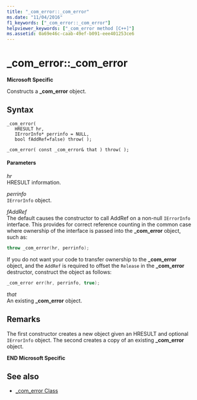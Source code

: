 ```yaml
---
title: "_com_error::_com_error"
ms.date: "11/04/2016"
f1_keywords: ["_com_error::_com_error"]
helpviewer_keywords: ["_com_error method [C++]"]
ms.assetid: 0a69e46c-caab-49ef-b091-eee401253ce6
---
```

# _com_error::_com_error

**Microsoft Specific**

Constructs a **_com_error** object.

## Syntax

```
_com_error(
   HRESULT hr,
   IErrorInfo* perrinfo = NULL,
   bool fAddRef=false) throw( );

_com_error( const _com_error& that ) throw( );
```

#### Parameters

*hr*<br/>
HRESULT information.

*perrinfo*<br/>
`IErrorInfo` object.

*fAddRef*<br/>
The default causes the constructor to call AddRef on a non-null `IErrorInfo` interface. This provides for correct reference counting in the common case where ownership of the interface is passed into the **_com_error** object, such as:

```cpp
throw _com_error(hr, perrinfo);
```

If you do not want your code to transfer ownership to the **_com_error** object, and the `AddRef` is required to offset the `Release` in the **_com_error** destructor, construct the object as follows:

```cpp
_com_error err(hr, perrinfo, true);
```

*that*<br/>
An existing **_com_error** object.

## Remarks

The first constructor creates a new object given an HRESULT and optional `IErrorInfo` object. The second creates a copy of an existing **_com_error** object.

**END Microsoft Specific**

## See also

- [_com_error Class](../cpp/com-error-class.md)
